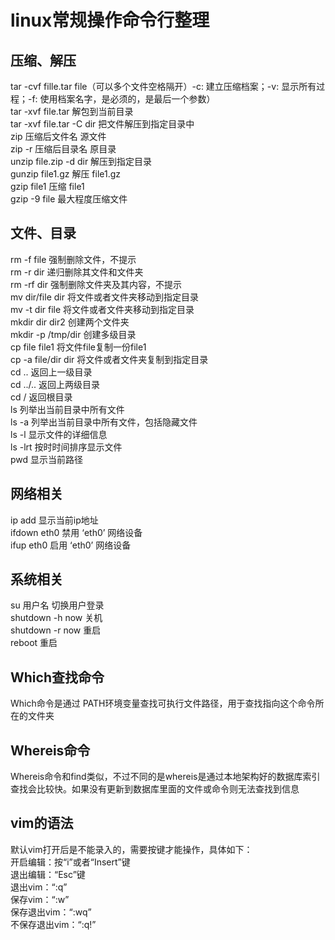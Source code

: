 linux常规操作命令行整理
=============
## 压缩、解压
tar -cvf fille.tar file（可以多个文件空格隔开）-c: 建立压缩档案；-v: 显示所有过程；-f: 使用档案名字，是必须的，是最后一个参数）     
tar -xvf file.tar 解包到当前目录    
tar -xvf file.tar -C dir 把文件解压到指定目录中    
zip 压缩后文件名 源文件    
zip -r 压缩后目录名 原目录    
unzip file.zip -d dir 解压到指定目录    
gunzip file1.gz 解压 file1.gz     
gzip file1 压缩 file1    
gzip -9 file 最大程度压缩文件    

## 文件、目录
rm -f file 强制删除文件，不提示     
rm -r dir 递归删除其文件和文件夹     
rm -rf dir 强制删除文件夹及其内容，不提示     
mv dir/file dir 将文件或者文件夹移动到指定目录    
mv -t dir file 将文件或者文件夹移动到指定目录    
mkdir dir dir2 创建两个文件夹    
mkdir -p /tmp/dir 创建多级目录    
cp file file1 将文件file复制一份file1    
cp -a file/dir dir 将文件或者文件夹复制到指定目录    
cd .. 返回上一级目录    
cd ../.. 返回上两级目录    
cd / 返回根目录    
ls 列举出当前目录中所有文件    
ls -a 列举出当前目录中所有文件，包括隐藏文件    
ls -l 显示文件的详细信息    
ls -lrt 按时时间排序显示文件    
pwd 显示当前路径    

## 网络相关
ip add 显示当前ip地址     
ifdown eth0 禁用 ‘eth0’ 网络设备    
ifup eth0 启用 ‘eth0’ 网络设备     

## 系统相关
su 用户名 切换用户登录    
shutdown -h now 关机    
shutdown -r now 重启    
reboot 重启   

## Which查找命令
Which命令是通过 PATH环境变量查找可执行文件路径，用于查找指向这个命令所在的文件夹

## Whereis命令
Whereis命令和find类似，不过不同的是whereis是通过本地架构好的数据库索引查找会比较快。如果没有更新到数据库里面的文件或命令则无法查找到信息

## vim的语法
默认vim打开后是不能录入的，需要按键才能操作，具体如下：     
开启编辑：按“i”或者“Insert”键    
退出编辑：“Esc”键    
退出vim：“:q”   
保存vim：“:w”   
保存退出vim：“:wq”   
不保存退出vim：“:q!”   